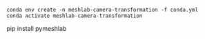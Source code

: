 ```
conda env create -n meshlab-camera-transformation -f conda.yml
conda activate meshlab-camera-transformation
```

pip install pymeshlab
